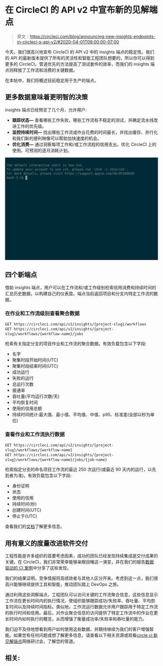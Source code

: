# 在 CircleCI 的 API v2 中宣布新的见解端点

> 原文：<https://circleci.com/blog/announcing-new-insights-endpoints-in-circleci-s-api-v2/#2020-04-01T09:00:00-07:00>

今天，我们很高兴地宣布 CircleCI 的 API v2 中的 insights 端点的稳定性。我们的 API 的最新版本提供了所有的灵活性和智能工程团队想要的，所以你可以得到更多的 CircleCI。管道优先的方法提高了测试套件的效率，而我们的 insights 端点则释放了工作流和消费的关键数据。

在本帖中，我们将概述目前稳定用于生产的端点。

## 更多数据意味着更明智的决策

insights 端点已经预览了几个月，允许用户:

*   **跟踪状态—** 查看哪些工作失败，哪些工作流有不稳定的测试，并确定流水线改进工作的优先级。
*   **监控持续时间—** 找出哪些工作流或作业花费的时间最长，并找出缓存、并行化和我们新的便利映像可以帮助加快速度的机会。
*   **优化消费—** 通过洞察每项工作和/或工作流程的信用支出，优化 CircleCI 上的使用。可预测的逐月消耗计划。

![](img/5b0bc2e08aa6837d046617d2ff230f9e.png)

## 四个新端点

借助 insights 端点，用户可以在工作流和/或工作级别检索信用消费和持续时间的汇总历史数据，以构建自己的仪表盘。端点当前返回项目和分支内特定工作流的数据。

### 在作业和工作流级别查看聚合数据

```
GET https://circleci.com/api/v2/insights/{project-slug}/workflows  
GET https://circleci.com/api/v2/insights/{project-slug}/workflows/{workflow-name}/jobs 
```

检索有关指定分支的项目作业和工作流的聚合数据。有效负载包含以下字段:

*   名字
*   聚集时段开始时间(UTC)
*   聚集时段结束时间(UTC)
*   成功运行
*   失败的运行
*   总运行次数
*   接通率
*   吞吐量(平均运行次数/天)
*   平均恢复时间
*   使用的信用总额
*   持续时间统计:最大值、最小值、平均值、中值、p95、标准差(全部以秒为单位)

### 查看作业和工作流执行数据

```
GET https://circleci.com/api/v2/insights/{project-slug}/workflows/{workflow-name}
GET https://circleci.com/api/v2/insights/{project-slug}/workflows/{workflow-name}/jobs/{job-name} 
```

检索指定分支的命名项目工作流的最近 250 次运行(或最近 90 天内的运行，以先到者为准)。有效负载包含以下字段:

*   身份证明
*   状态
*   使用的信用
*   持续时间(秒)
*   创建时间(UTC)
*   停止于(UTC)

查看我们的[文档](https://circleci.com/docs/api/v2/#circleci-api)了解更多信息。

## 用有意义的度量改进软件交付

工程性能是许多组织的首要考虑因素，成功的团队已经发现持续集成是交付成果的关键。在 CircleCI，我们非常荣幸能够亲眼目睹这一演变，并在我们的报告[数据驱动的 CI 案例](/blog/the-data-driven-case-for-ci-what-30-million-workflows-reveal-about-devops-in-practice/)中分享了这些发现。

我们的结果证明，竞争情报将高绩效者与其他人区分开来。考虑到这一点，我们很高兴能够继续提供工具和智能，推动团队踏上 DevOps 之旅。

通过利用这些洞察端点，工程团队可以访问关键的工作流聚合信息，这些信息显示工作流在更长时间内的执行情况，使组织能够跟踪成功/失败率、吞吐量、平均恢复时间以及持续时间指标。类似地，工作流运行数据允许用户跟踪用于特定工作流的执行时间和信用。最后，对作业聚合信息的访问提供了特定工作流中的作业在更长时间内如何执行的概览，从而增强了衡量成功率/失败率和吞吐量的能力。

我们迫不及待地想看到用户如何使用这些数据，并期待继续为我们的客户增强智能。如果您有任何问题或想了解更多信息，请查看以下相关资源或观看[circle ci 新见解端点](https://www.youtube.com/watch?v=pAupuaIyX7w&feature=youtu.be)网络研讨会，了解您的管道。

## 相关: